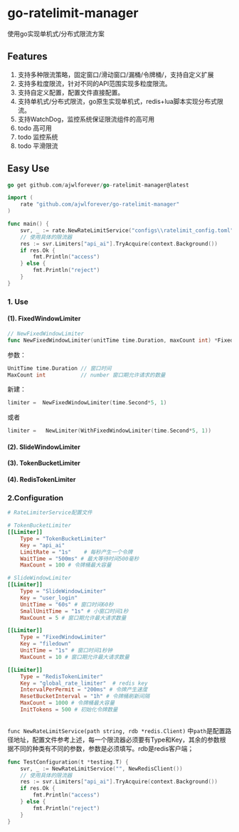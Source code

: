 # go-ratelimit-manager
使用go实现单机式/分布式限流方案
## Features 

1. 支持多种限流策略，固定窗口/滑动窗口/漏桶/令牌桶/，支持自定义扩展
2. 支持多粒度限流，针对不同的API范围实现多粒度限流。
3. 支持自定义配置，配置文件直接配置。
4. 支持单机式/分布式限流，go原生实现单机式，redis+lua脚本实现分布式限流。
5. 支持WatchDog，监控系统保证限流组件的高可用
6. todo 高可用
7. todo 监控系统
8. todo 平滑限流


## Easy Use 
``` go
go get github.com/ajwlforever/go-ratelimit-manager@latest
```

``` go
import (
	rate "github.com/ajwlforever/go-ratelimit-manager"
)

func main() {
	svr, _ := rate.NewRateLimitService("configs\\ratelimit_config.toml", rate.NewRedisClient())
	// 使用具体的限流器
	res := svr.Limiters["api_ai"].TryAcquire(context.Background())
	if res.Ok {
		fmt.Println("access")
	} else {
		fmt.Println("reject")
	}
}

```
### 1. Use

#### (1). FixedWindowLimiter
``` go
// NewFixedWindowLimiter
func NewFixedWindowLimiter(unitTime time.Duration, maxCount int) *FixedWindowLimiter
```
参数：
``` go
UnitTime time.Duration // 窗口时间
MaxCount int           // number 窗口期允许请求的数量
```
新建：
``` go
limiter =  NewFixedWindowLimiter(time.Second*5, 1)

```
或者
``` go
limiter =   NewLimiter(WithFixedWindowLimiter(time.Second*5, 1))
```
#### (2). SlideWindowLimiter
#### (3). TokenBucketLimiter
#### (4). RedisTokenLimiter
### 2.Configuration
``` toml  
# RateLimiterService配置文件

# TokenBucketLimiter
[[Limiter]]
    Type = "TokenBucketLimiter"
    Key = "api_ai"
    LimitRate = "1s"    # 每秒产生一个令牌
    WaitTime = "500ms" # 最大等待时间500毫秒
    MaxCount = 100 # 令牌桶最大容量

# SlideWindowLimiter
[[Limiter]]
    Type = "SlideWindowLimiter"
    Key = "user_login"
    UnitTime = "60s" # 窗口时间60秒
    SmallUnitTime = "1s" # 小窗口时间1秒
    MaxCount = 5 # 窗口期允许最大请求数量

[[Limiter]]
    Type = "FixedWindowLimiter"
    Key = "filedown"
    UnitTime = "1s" # 窗口时间1秒钟
    MaxCount = 10 # 窗口期允许最大请求数量

[[Limiter]]
    Type = "RedisTokenLimiter"
    Key = "global_rate_limiter"  # redis key
    IntervalPerPermit = "200ms" # 令牌产生速度
    ResetBucketInterval = "1h" # 令牌桶刷新间隔
    MaxCount = 1000 # 令牌桶最大容量
    InitTokens = 500 # 初始化令牌数量
 
```
`func NewRateLimitService(path string, rdb *redis.Client)` 中`path`是配置路径地址，配置文件参考上述，每一个限流器必须要有Type和Key，其余的参数根据不同的种类有不同的参数，参数是必须填写。rdb是redis客户端； 

``` go
func TestConfiguration(t *testing.T) {
	svr, _ := NewRateLimitService("", NewRedisClient())
	// 使用具体的限流器
	res := svr.Limiters["api_ai"].TryAcquire(context.Background())
	if res.Ok {
		fmt.Println("access")
	} else {
		fmt.Println("reject")
	}
}
```